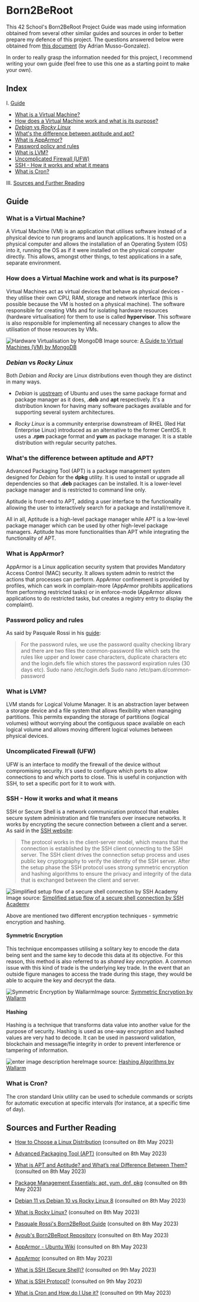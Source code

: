 # Born2BeRoot
This 42 School's Born2BeRoot Project Guide was made using information obtained from several other similar guides and sources in order to better prepare my defence of this project. The questions answered below were obtained from [this document](https://docs.google.com/document/d/1-BwCO0udUP7MhRh81Y681zz0BalXtKFtte_FHJc6G4s/edit) (by Adrian Musso-Gonzalez).

In order to really grasp the information needed for this project, I recommend writing your own guide (feel free to use this one as a starting point to make your own). 
## Index
I. [Guide](#guide)
 - [What is a Virtual Machine?](#what-is-a-virtual-machine)
 - [How does a Virtual Machine work and what is its purpose?](#how-does-a-virtual-machine-work-and-what-is-its-purpose)
 - [*Debian* vs *Rocky Linux*](#debian-vs-rocky-linux)
 - [What's the difference between aptitude and apt?](#whats-the-difference-between-aptitude-and-apt)
 - [What is AppArmor?](#what-is-apparmor)
 - [Password policy and rules](#password-policy-and-rules)
 - [What is LVM?](#what-is-lvm)
 - [Uncomplicated Firewall (UFW)](#uncomplicated-firewall-ufw)
 - [SSH - How it works and what it means](#ssh---how-it-works-and-what-it-means)
 - [What is Cron?](#what-is-cron)
 
III. [Sources and Further Reading](#sources-and-further-reading)

## Guide

### What is a Virtual Machine?

A Virtual Machine (VM) is an application that utilises software instead of a physical device to run programs and launch applications. It is hosted on a physical computer and allows the installation of an Operating System (OS) into it, running the OS as if it were installed on the physical computer directly. This allows, amongst other things, to test applications in a safe, separate environment.

### How does a Virtual Machine work and what is its purpose?

Virtual Machines act as virtual devices that behave as physical devices - they utilise their own CPU, RAM, storage and network interface (this is possible because the VM is hosted on a physical machine). The software responsible for creating VMs and for isolating hardware resources (hardware virtualisation) for them to use is called **hypervisor**. This software is also responsible for implementing all necessary changes to allow the utilisation of those resources by VMs. 

![Hardware Virtualisation by MongoDB](https://webimages.mongodb.com/_com_assets/cms/lh54zev0ad49yc8uj-vm2.jpg?auto=format%252Ccompress)
Image source:  [A Guide to Virtual Machines (VM) by MongoDB](https://www.mongodb.com/cloud-explained/virtual-machines) 

### *Debian* vs *Rocky Linux*
Both *Debian* and *Rocky* are Linux distributions even though they are distinct in many ways. 

 - *Debian* is [upstream](https://reflectoring.io/upstream-downstream/) of Ubuntu and uses the same package format and package manager as it does, **.deb** and **apt** respectively. It's a distribution known for having many software packages available and for supporting several system architectures.
 
 - *Rocky Linux* is a community enterprise downstream of RHEL (Red Hat Enterprise Linux) introduced as an alternative to the former CentOS. It uses a **.rpm** package format and **yum** as package manager. It is a stable distribution with regular security patches.
 
### What's the difference between aptitude and APT?
Advanced Packaging Tool (APT) is a package management system designed for *Debian* for the **dpkg** utility. It is used to install or upgrade all dependencies so that **.deb** packages can be installed. It is a lower-level package manager and is restricted to command line only.

Aptitude is front-end to APT, adding a user interface to the functionality allowing the user to interactively search for a package and install/remove it.

All in all, Aptitude is a high-level package manager while APT is a low-level package manager which can be used by other high-level package managers. Aptitude has more functionalities than APT while integrating the functionality of APT.
 
### What is AppArmor?
AppArmor is a Linux application security system that provides Mandatory Access Control (MAC) security. It allows system admin to restrict the actions that processes can perform. AppArmor confinement is provided by profiles, which can work in complain-more (AppArmor prohibits applications from performing restricted tasks) or in enforce-mode (AppArmor allows applications to do restricted tasks, but creates a registry entry to display the complaint).
### Password policy and rules
As said by Pasquale Rossi in his [guide](https://github.com/pasqualerossi/Born2BeRoot-Guide#password-rules):
>For the password rules, we use the password quality checking library and there are two files the common-password file which sets the rules like upper and lower case characters, duplicate characters etc and the login.defs file which stores the password expiration rules (30 days etc). Sudo nano /etc/login.defs Sudo nano /etc/pam.d/common-password

### What is LVM?
LVM stands for Logical Volume Manager. It is an abstraction layer between a storage device and a file system that allows flexibility when managing partitions. This permits expanding the storage of partitions (logical volumes) without worrying about the contiguous space available on each logical volume and allows moving different logical volumes between physical devices.

### Uncomplicated Firewall (UFW)
UFW is an interface to modify the firewall of the device without compromising security. It's used to configure which ports to allow connections to and which ports to close. This is useful in conjunction with SSH, to set a specific port for it to work with.

### SSH - How it works and what it means
SSH or Secure Shell is a network communication protocol that enables secure system administration and file transfers over insecure networks. It works by encrypting the secure connection between a client and a server. As said in the [SSH website](https://www.ssh.com/academy/ssh/protocol):
 > The protocol works in the client-server model, which means that the connection is established by the SSH client connecting to the SSH server. The SSH client drives the connection setup process and uses public key cryptography to verify the identity of the SSH server. After the setup phase the SSH protocol uses strong symmetric encryption and hashing algorithms to ensure the privacy and integrity of the data that is exchanged between the client and server.
 
![Simplified setup flow of a secure shell connection by SSH Academy](https://www.ssh.com/hs-fs/hubfs/SSH_Client_Server.png?width=1112&name=SSH_Client_Server.png)
Image source:  [Simplified setup flow of a secure shell connection by SSH Academy](https://www.ssh.com/academy/ssh/protocol) 

Above are mentioned two different encryption techniques - symmetric encryption and hashing.
#### Symmetric Encryption
This technique encompasses utilising a solitary key to encode the data being sent and the same key to decode this data at its objective. For this reason, this method is also referred to as *shared key encryption*. 
A common issue with this kind of trade is the underlying key trade. In the event that an outside figure manages to access the trade during this stage, they would be able to acquire the key and decrypt the data.

![Symmetric Encryption by Wallarm](https://assets.website-files.com/5ff66329429d880392f6cba2/61c1b8f7eacaeb13c258c3c8_Symmetrical%20Encryption.png)Image source:  [Symmetric Encryption by Wallarm](https://www.wallarm.com/what/what-is-ssh-protocol) 

#### Hashing
Hashing is a technique that transforms data value into another value for the purpose of security. Hashing is used as one-way encryption and hashed values are very had to decode. It can be used in password validation, blockchain and message/fie integrity in order to prevent interference or tampering of information.

![enter image description here](https://assets.website-files.com/5ff66329429d880392f6cba2/61c1b9202cf1ace217ea77b7_Hashing.png)Image source:  [Hashing Algorithms by Wallarm](https://www.wallarm.com/what/what-is-ssh-protocol) 

### What is Cron?
 The cron standard Unix utility can be used to schedule commands or scripts for automatic execution at specific intervals (for instance, at a specific time of day).

## Sources and Further Reading

- [How to Choose a Linux Distribution](https://www.digitalocean.com/community/conceptual-articles/how-to-choose-a-linux-distribution)
(consulted on 8th May 2023)

- [Advanced Packaging Tool (APT)](https://geek-university.com/advanced-packaging-tool-apt/)
(consulted on 8th May 2023)

- [What is APT and Aptitude? and What’s real Difference Between Them?](https://www.tecmint.com/difference-between-apt-and-aptitude/)
(consulted on 8th May 2023)

- [Package Management Essentials: apt, yum, dnf, pkg](https://www.digitalocean.com/community/tutorials/package-management-basics-apt-yum-dnf-pkg)
(consulted on 8th May 2023)

- [Debian 11 vs Debian 10 vs Rocky Linux 8](https://computingforgeeks.com/debian-11-vs-debian-10-vs-rocky-linux-8-comparison-table/?utm_content=cmp-true)
(consulted on 8th May 2023)

- [What is Rocky Linux?](https://operavps.com/what-is-rocky-linux/)
(consulted on 8th May 2023)

- [Pasquale Rossi's Born2BeRoot Guide](https://github.com/pasqualerossi/Born2BeRoot-Guide)
(consulted on 8th May 2023)

- [Ayoub's Born2BeRoot Repository](https://github.com/ayoub0x1/born2beroot#introduction)
(consulted on 8th May 2023)

- [AppArmor - Ubuntu Wiki](https://wiki.ubuntu.com/AppArmor)
(consulted on 8th May 2023)

- [AppArmor](https://apparmor.net/)
(consulted on 8th May 2023)

- [What is SSH (Secure Shell)?](https://www.ssh.com/academy/ssh)
(consulted on 9th May 2023)

- [What is SSH Protocol?](https://www.wallarm.com/what/what-is-ssh-protocol)
(consulted on 9th May 2023)

- [What is Cron and How do I Use it?](https://www.pair.com/support/kb/configuring-cron/)
(consulted on 9th May 2023)
